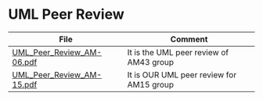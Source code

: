 # UML Peer Review

| File                                                                                                                                             | Comment                                  |
|--------------------------------------------------------------------------------------------------------------------------------------------------|------------------------------------------|
| [UML_Peer_Review_AM-06.pdf](https://github.com/federicodeintrona/IS23-AM06/blob/main/Peer%20Review/UML%20Peer%20Review/UML_Peer_review_AM06.pdf) | It is the UML peer review of AM43 group  |
| [UML_Peer_Review_AM-15.pdf](https://github.com/federicodeintrona/IS23-AM06/blob/main/Peer%20Review/UML%20Peer%20Review/UML_Peer_review_AM15.pdf) | It is OUR UML peer review for AM15 group |

